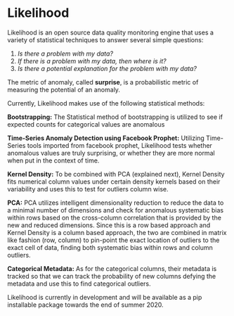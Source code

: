 # Likelihood
Likelihood is an open source data quality monitoring engine that uses a variety of statistical techniques to answer several simple questions:
1) *Is there a problem with my data?*
2) *If there is a problem with my data, then where is it?*
3) *Is there a potential explanation for the problem with my data?*

The metric of anomaly, called **surprise**, is a probabilistic metric of measuring the potential of an anomaly.

Currently, Likelihood makes use of the following statistical methods:

**Bootstrapping:**
The Statistical method of bootstrapping is utilized to see if expected counts for categorical values are anomalous

**Time-Series Anomaly Detection using Facebook Prophet:**
Utilizing Time-Series tools imported from facebook prophet, Likelihood tests whether anomalous values are truly surprising, or whether they are more normal when put in the context of time.

**Kernel Density:**
To be combined with PCA (explained next), Kernel Density fits numerical column values under certain density kernels based on their variability and uses this to test for outliers column wise.

**PCA:**
PCA utilizes intelligent dimensionality reduction to reduce the data to a minimal number of dimensions and check for anomalous systematic bias within rows based on the cross-column correlation that is provided by the new and reduced dimensions. Since this is a row based approach and Kernel Density is a column based approach, the two are combined in matrix like fashion (row, column) to pin-point the exact location of outliers to the exact cell of data, finding both systematic bias within rows and column outliers.

**Categorical Metadata:**
As for the categorical columns, their metadata is tracked so that we can track the probability of new columns defying the metadata and use this to find categorical outliers. 

Likelihood is currently in development and will be available as a pip installable package towards the end of summer 2020.


